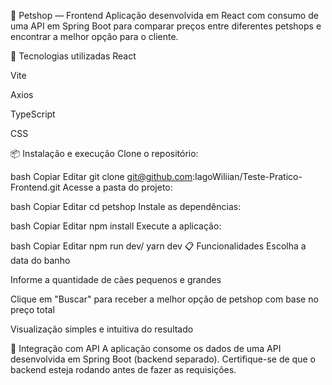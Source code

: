 🐾 Petshop  — Frontend
Aplicação desenvolvida em React  com consumo de uma API em Spring Boot para comparar preços entre diferentes petshops e encontrar a melhor opção para o cliente.


🚀 Tecnologias utilizadas
React

Vite

Axios

TypeScript

CSS

📦 Instalação e execução
Clone o repositório:

bash
Copiar
Editar
git clone git@github.com:IagoWiliian/Teste-Pratico-Frontend.git
Acesse a pasta do projeto:

bash
Copiar
Editar
cd petshop
Instale as dependências:

bash
Copiar
Editar
npm install
Execute a aplicação:

bash
Copiar
Editar
npm run dev/ yarn dev
📋 Funcionalidades
Escolha a data do banho

Informe a quantidade de cães pequenos e grandes

Clique em "Buscar" para receber a melhor opção de petshop com base no preço total

Visualização simples e intuitiva do resultado

🔗 Integração com API
A aplicação consome os dados de uma API desenvolvida em Spring Boot (backend separado). Certifique-se de que o backend esteja rodando antes de fazer as requisições.

